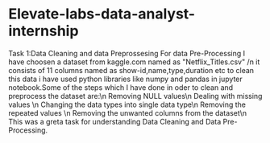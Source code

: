 # Elevate-labs-data-analyst-internship

Task 1:Data Cleaning and data Preprossesing
For data Pre-Processing I have choosen a dataset from kaggle.com named as "Netflix_Titles.csv"
/n it consists of 11 columns named as show-id,name,type,duration etc
to clean this data i have used python libraries like numpy and pandas in jupyter notebook.Some of the steps which I have done in oder to clean and preprocess the dataset are:\n
Removing NULL values\n
Dealing with missing values \n
Changing the data types into single data type\n
Removing the repeated values \n
Removing the unwanted columns from the dataset\n
This was a greta task for understanding Data Cleaning and Data Pre-Processing.

